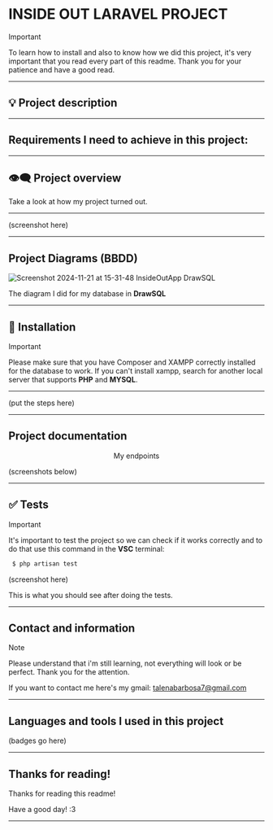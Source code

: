 # INSIDE OUT LARAVEL PROJECT

>[!IMPORTANT]
>To learn how to install and also to know how we did this project, it's very important that you read every part of this readme. Thank you for your patience and have a good read.
***

## :bulb: Project description

***

## Requirements I need to achieve in this project:


***

## :eye_speech_bubble: Project overview

Take a look at how my project turned out.

***
(screenshot here)

***

## Project Diagrams (BBDD)

![Screenshot 2024-11-21 at 15-31-48 InsideOutApp DrawSQL](https://github.com/user-attachments/assets/cadf42ea-6ec1-441a-8630-2a1aee43fffc)

The diagram I did for my database in **DrawSQL**
***

## :scroll: Installation

> [!IMPORTANT]
>Please make sure that you have Composer and XAMPP correctly installed for the database to work.
> If you can't install xampp, search for another local server that supports **PHP** and **MYSQL**.
***
(put the steps here)
***

## Project documentation

<p align="center">My endpoints</p> 

(screenshots below)

***

## :white_check_mark: Tests

> [!IMPORTANT]
> It's important to test the project so we can check if it works correctly and to do that use this command in the **VSC** terminal:

```php
 $ php artisan test
 ```
(screenshot here)

This is what you should see after doing the tests.
***

## Contact and information

>[!NOTE]
>Please understand that i'm still learning, not everything will look or be perfect. Thank you for the attention.

If you want to contact me here's my gmail: talenabarbosa7@gmail.com
***

## Languages and tools I used in this project

(badges go here)
***

## Thanks for reading!

Thanks for reading this readme!

Have a good day! :3
***
